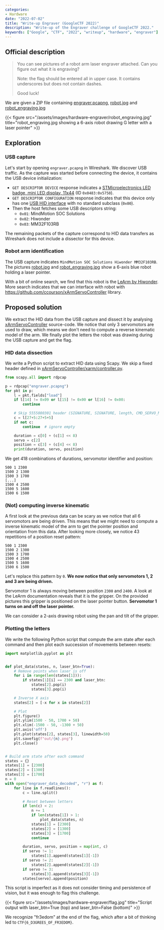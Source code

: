 ```yaml
---
categories:
- Hardware
date: "2022-07-02"
title: "Write-up Engraver (GoogleCTF 2022)"
description: "Write-up of the Engraver challenge of GoogleCTF 2022."
keywords: ["Google", "CTF", "2022", "writeup", "hardware", "engraver"]
---
```


## Official description

> You can see pictures of a robot arm laser engraver attached.
> Can you figure out what it is engraving?
>
> Note: the flag should be entered all in upper case. It contains underscores but does not contain dashes.
>
> Good luck!

We are given a ZIP file containing
[engraver.pcapng](https://github.com/google/google-ctf/raw/66de2426aaf3e37e4314714d1eb588d5804c62d6/2022/hardware-engraver/attachments/engraver.pcapng),
[robot.jpg](https://raw.githubusercontent.com/google/google-ctf/66de2426aaf3e37e4314714d1eb588d5804c62d6/2022/hardware-engraver/attachments/robot.jpg)
and
[robot_engraving.jpg](https://raw.githubusercontent.com/google/google-ctf/66de2426aaf3e37e4314714d1eb588d5804c62d6/2022/hardware-engraver/attachments/robot_engraving.jpg)

{{< figure src="/assets/images/hardware-engraver/robot_engraving.jpg" title="robot_engraving.jpg showing a 6-axis robot drawing G letter with a laser pointer" >}}

## Exploration

### USB capture

Let's start by opening `engraver.pcapng` in Wireshark. We discover USB traffic.
As the capture was started before connecting the device, it contains the USB
device initialization:
  - `GET DESCRIPTOR DEVICE` response indicates a [STMicroelectronics LED badge, mini LED display, 11x44](https://linux-hardware.org/index.php?id=usb:0483-5750) (ID `0x0483:0x5750`).
  - `GET DESCRIPTOR CONFIGURATION` response indicates that this device only has one [USB HID interface](https://en.wikipedia.org/wiki/USB_human_interface_device_class) with no standard subclass (`0x00`).
  - Then the host fetches some USB descriptors string:
      - `0x01`: MindMotion SOC Solutions
      - `0x02`: Hiwonder
      - `0x03`: MM32F103RB

The remaining packets of the capture correspond to HID data transfers as
Wireshark does not include a dissector for this device.

### Robot arm identification

The USB capture indicates `MindMotion SOC Solutions Hiwonder MM32F103RB`.
The pictures [robot.jpg](https://raw.githubusercontent.com/google/google-ctf/66de2426aaf3e37e4314714d1eb588d5804c62d6/2022/hardware-engraver/attachments/robot.jpg)
and
[robot_engraving.jpg](https://raw.githubusercontent.com/google/google-ctf/66de2426aaf3e37e4314714d1eb588d5804c62d6/2022/hardware-engraver/attachments/robot_engraving.jpg)
show a 6-axis blue robot holding a laser pointer.

With a bit of online search, we find that this robot is the
[LeArm by Hiwonder](https://www.hiwonder.com/store/learn/2.html).
More search indicates that we can interface with robot with
<https://github.com/ccourson/xArmServoController> library.

## Proposed solution

We extract the HID data from the USB capture and dissect it by analysing
[xArmServoController](https://github.com/ccourson/xArmServoController)
source-code.
We notice that only 3 servomotors are used to draw, which means we don't need
to compute a reverse kinematic model of the arm. We finally plot the letters
the robot was drawing during the USB capture and get the flag.

### HID data dissection

We write a Python script to extract HID data using Scapy.
We skip a fixed header defined in [xArmServoController/xarm/controller.py](https://github.com/ccourson/xArmServoController/blob/33cd7a0bd924c60a758ed69e85294620e72abc5b/Python/xarm/controller.py#L143).

```Python
from scapy.all import rdpcap

p = rdpcap("engraver.pcapng")
for pkt in p:
    l = pkt.fields["load"]
    if l[14] != 0x09 or l[15] != 0x00 or l[16] != 0x00:
        continue

    # Skip 5555080301 header (SIGNATURE, SIGNATURE, length, CMD_SERVO_MOVE, 1)
    c = l[27+5:27+5+5]
    if not c:
        continue  # ignore empty

    duration = c[0] + (c[1] << 8)
    servo = c[2]
    position = c[3] + (c[4] << 8)
    print(duration, servo, position)
```

We get 418 combinations of durations, servomotor identifier and position:
```
500 1 2300
1500 2 1300
1500 3 1700
[...]
1500 4 2500
1500 5 1600
1500 6 1500
```

### (Not) computing inverse kinematic

A first look at the previous data can be scary as we notice that all 6
servomotors are being driven. This means that we might need to compute a inverse
kinematic model of the arm to get the pointer position and orientation from
this data.
After looking more closely, we notice 43 repetitions of a position reset
pattern:
```
500 1 2300
1500 2 1300
1500 3 1700
1500 4 2500
1500 5 1600
1500 6 1500
```

Let's replace this pattern by `0`.
**We now notice that only servomotors 1, 2 and 3 are being driven.**

Servomotor 1 is always moving between position `2300` and `2400`. A look at
the LeArm documentation reveals that it is the gripper. On the provided pictures
this gripper is positioned on the laser pointer button.
**Servomotor 1 turns on and off the laser pointer.**

We can consider a 2-axis drawing robot using the pan and tilt of the gripper.

### Plotting the letters

We write the following Python script that compute the arm state after each
command and then plot each succession of movements between resets:
```Python
import matplotlib.pyplot as plt


def plot_data(states, n, laser_btn=True):
    # Remove points when laser is off
    for i in range(len(states[1])):
        if states[1][i] == 2300 and laser_btn:
            states[2].pop(i)
            states[3].pop(i)

    # Inverse X axis
    states[2] = [-x for x in states[2]]

    # Plot
    plt.figure()
    plt.ylim(1500 - 50, 1700 + 50)
    plt.xlim(-1500 - 50, -1300 + 50)
    plt.axis('off')
    plt.plot(states[2], states[3], linewidth=50)
    plt.savefig(f"out/{n}.png")
    plt.close()


# Build arm state after each command
states = {}
states[1] = [2300]
states[2] = [1300]
states[3] = [1700]
n = 0
with open("engraver_data_decoded", "r") as f:
    for line in f.readlines():
        c = line.split()

        # Reset between letters
        if len(c) < 2:
            n += 1
            if len(states[1]) > 1:
                plot_data(states, n)
            states[1] = [2300]
            states[2] = [1300]
            states[3] = [1700]
            continue

        duration, servo, position = map(int, c)
        if servo != 1:
            states[1].append(states[1][-1])
        if servo != 2:
            states[2].append(states[2][-1])
        if servo != 3:
            states[3].append(states[3][-1])
        states[servo].append(position)
```

This script is imperfect as it does not consider timing and
persistence of vision, but it was enough to flag this challenge.

{{< figure src="/assets/images/hardware-engraver/flag.jpg" title="Script output with laser_btn=True (top) and laser_btn=False (bottom)" >}}

We recognize "fr3edom" at the end of the flag, which after a bit of thinking led
to `CTF{6_D3GREES_OF_FR3EDOM}`.

